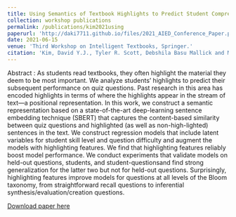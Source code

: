 ```yaml
---
title: Using Semantics of Textbook Highlights to Predict Student Comprehension and Knowledge Retention
collection: workshop publications
permalink: /publications/kim2021using
paperurl: 'http://daki7711.github.io/files/2021_AIED_Conference_Paper.pdf'
date: 2021-06-15
venue: 'Third Workshop on Intelligent Textbooks, Springer.'
citation: 'Kim, David Y.J., Tyler R. Scott, Debshila Basu Mallick and M. Mozer. “Using Semantics of Textbook Highlights to Predict Student Comprehension and Knowledge Retention.” (2021).'
---
```


Abstract : As students read textbooks, they often highlight the material they deem to be most important. We analyze students’ highlights to predict their subsequent performance on quiz questions. Past research in this area has encoded highlights in terms of where the highlights appear in the stream of text—a positional representation. In this work, we construct a semantic representation based on a state-of-the-art deep-learning sentence  embedding  technique  (SBERT)  that  captures  the  content-based similarity between quiz questions and highlighted (as well as non-high-lighted) sentences in the text. We construct regression models that include latent variables for student skill level and question difficulty and augment the models with highlighting features. We find that highlighting features reliably boost model performance. We conduct experiments that validate models on held-out questions, students, and student-questionsand  find  strong  generalization  for  the  latter  two  but  not  for  held-out questions.  Surprisingly,  highlighting  features  improve  models  for  questions  at  all  levels  of  the  Bloom  taxonomy,  from  straightforward  recall questions to inferential synthesis/evaluation/creation questions.

[Download paper here](http://daki7711.github.io/files/2021_AIED_Conference_Paper.pdf)
